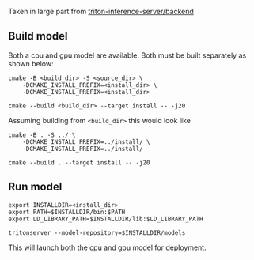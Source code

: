 
Taken in large part from [triton-inference-server/backend](https://github.com/triton-inference-server/backend/tree/main)

## Build model

Both a cpu and gpu model are available. Both must be built separately as shown below:

```
cmake -B <build_dir> -S <source_dir> \
    -DCMAKE_INSTALL_PREFIX=<install_dir> \
    -DCMAKE_INSTALL_PREFIX=<install_dir>

cmake --build <build_dir> --target install -- -j20
```
Assuming building from `<build_dir>` this would look like

```
cmake -B . -S ../ \
    -DCMAKE_INSTALL_PREFIX=../install/ \
    -DCMAKE_INSTALL_PREFIX=../install/

cmake --build . --target install -- -j20
````

## Run model

```
export INSTALLDIR=<install_dir>
export PATH=$INSTALLDIR/bin:$PATH
export LD_LIBRARY_PATH=$INSTALLDIR/lib:$LD_LIBRARY_PATH

tritonserver --model-repository=$INSTALLDIR/models
```

This will launch both the cpu and gpu model for deployment. 